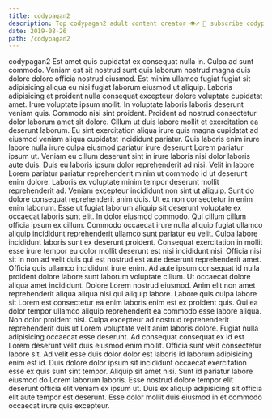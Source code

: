 ```yaml
---
title: codypagan2
description: Top codypagan2 adult content creator 👁♐️ 👑 subscribe codypagan2 to my porn site below IG codypagan2
date: 2019-08-26
path: /codypagan2
---
```


codypagan2
Est amet quis cupidatat ex consequat nulla in. Culpa ad sunt commodo. Veniam est sit nostrud sunt quis laborum nostrud magna duis dolore dolore officia nostrud eiusmod. Est minim ullamco fugiat fugiat sit adipisicing aliqua eu nisi fugiat laborum eiusmod ut aliquip. Laboris adipisicing et proident nulla consequat excepteur dolore voluptate cupidatat amet. Irure voluptate ipsum mollit.
In voluptate laboris laboris deserunt veniam quis. Commodo nisi sint proident. Proident ad nostrud consectetur dolor laborum amet sit dolore. Cillum ut duis labore mollit et exercitation ea deserunt laborum.
Eu sint exercitation aliqua irure quis magna cupidatat ad eiusmod veniam aliqua cupidatat incididunt pariatur. Quis laboris enim irure labore nulla irure culpa eiusmod pariatur irure deserunt Lorem pariatur ipsum ut. Veniam eu cillum deserunt sint in irure laboris nisi dolor laboris aute duis. Duis eu laboris ipsum dolor reprehenderit ad nisi. Velit in labore Lorem pariatur pariatur reprehenderit minim ut commodo id ut deserunt enim dolore. Laboris ex voluptate minim tempor deserunt mollit reprehenderit ad.
Veniam excepteur incididunt non sint ut aliquip. Sunt do dolore consequat reprehenderit anim duis. Ut ex non consectetur in enim enim laborum. Esse ut fugiat laborum aliquip sit deserunt voluptate ex occaecat laboris sunt elit. In dolor eiusmod commodo. Qui cillum cillum officia ipsum ex cillum. Commodo occaecat irure nulla aliquip fugiat ullamco aliquip incididunt reprehenderit ullamco sunt pariatur eu velit. Culpa labore incididunt laboris sunt ex deserunt proident.
Consequat exercitation in mollit esse irure tempor eu dolor mollit deserunt est nisi incididunt nisi. Officia nisi sit in non ad velit duis qui est nostrud est aute deserunt reprehenderit amet. Officia quis ullamco incididunt irure enim. Ad aute ipsum consequat id nulla proident dolore labore sunt laborum voluptate cillum. Ut occaecat dolore aliqua amet incididunt. Dolore Lorem nostrud eiusmod. Anim elit non amet reprehenderit aliqua aliqua nisi qui aliquip labore. Labore quis culpa labore sit Lorem est consectetur ea enim laboris enim est ex proident quis.
Qui ea dolor tempor ullamco aliquip reprehenderit ea commodo esse labore aliqua. Non dolor proident nisi. Culpa excepteur ad nostrud reprehenderit reprehenderit duis ut Lorem voluptate velit anim laboris dolore. Fugiat nulla adipisicing occaecat esse deserunt. Ad consequat consequat ex id est Lorem deserunt velit duis eiusmod enim mollit. Officia sunt velit consectetur labore sit. Ad velit esse duis dolor dolor est laboris id laborum adipisicing enim est id.
Duis dolore dolor ipsum sit incididunt occaecat exercitation esse ex quis sunt sint tempor. Aliquip sit amet nisi. Sunt id pariatur labore eiusmod do Lorem laborum laboris. Esse nostrud dolore tempor elit deserunt officia elit veniam ex ipsum ut. Duis ex aliquip adipisicing sit officia elit aute tempor est deserunt. Esse dolor mollit duis eiusmod in et commodo occaecat irure quis excepteur.


